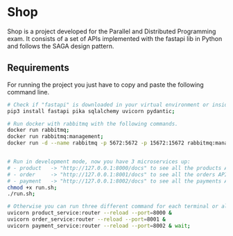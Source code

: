 # Shop
Shop is a project developed for the Parallel and Distributed Programming exam. It consists of a set of APIs implemented with the fastapi lib in Python and follows the SAGA design pattern.

## Requirements
For running the project you just have to copy and paste the following command line.

```bash
# Check if "fastapi" is downloaded in your virtual environment or inside your global environment.
pip3 install fastapi pika sqlalchemy uvicorn pydantic;

# Run docker with rabbitmq with the following commands.
docker run rabbitmq;
docker run rabbitmq:management;
docker run -d --name rabbitmq -p 5672:5672 -p 15672:15672 rabbitmq:management;


# Run in development mode, now you have 3 microservices up: 
# - product   -> "http://127.0.0.1:8000/docs" to see all the products APIs.
# - order     -> "http://127.0.0.1:8001/docs" to see all the orders APIs.
# - payment   -> "http://127.0.0.1:8002/docs" to see all the payments APIs.
chmod +x run.sh;
./run.sh;

# Otherwise you can run three different command for each terminal or all in one.
uvicorn product_service:router --reload --port=8000 &
uvicorn order_service:router --reload --port=8001 &
uvicorn payment_service:router --reload --port=8002 & wait;
```
